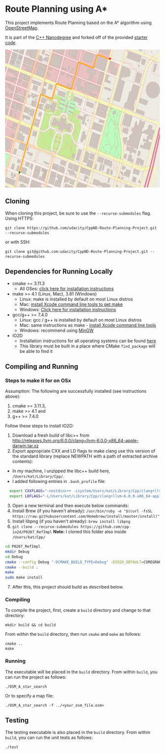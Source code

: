 # Route Planning using A*

This project implements Route Planning based on the A* algorithm using [OpenStreetMap](https://www.openstreetmap.org/#map=4/38.01/-95.84).

It is part of the [C++ Nanodegree](https://www.udacity.com/course/c-plus-plus-nanodegree--nd213) and forked off of the provided [starter code](https://github.com/udacity/CppND-Route-Planning-Project).

<img src="map.png" width="600" height="450" />

## Cloning

When cloning this project, be sure to use the `--recurse-submodules` flag. Using HTTPS:
```
git clone https://github.com/udacity/CppND-Route-Planning-Project.git --recurse-submodules
```
or with SSH:
```
git clone git@github.com:udacity/CppND-Route-Planning-Project.git --recurse-submodules
```

## Dependencies for Running Locally
* cmake >= 3.11.3
  * All OSes: [click here for installation instructions](https://cmake.org/install/)
* make >= 4.1 (Linux, Mac), 3.81 (Windows)
  * Linux: make is installed by default on most Linux distros
  * Mac: [install Xcode command line tools to get make](https://developer.apple.com/xcode/features/)
  * Windows: [Click here for installation instructions](http://gnuwin32.sourceforge.net/packages/make.htm)
* gcc/g++ >= 7.4.0
  * Linux: gcc / g++ is installed by default on most Linux distros
  * Mac: same instructions as make - [install Xcode command line tools](https://developer.apple.com/xcode/features/)
  * Windows: recommend using [MinGW](http://www.mingw.org/)
* IO2D
  * Installation instructions for all operating systems can be found [here](https://github.com/cpp-io2d/P0267_RefImpl/blob/master/BUILDING.md)
  * This library must be built in a place where CMake `find_package` will be able to find it

## Compiling and Running

### Steps to make it for on OSx
Assumption: The following are successfully installed (see instructions above):
1. cmake >= 3.11.3,
2. make >= 4.1 and
3. g++ >= 7.4.0

Follow these steps to install IO2D:
1. Download a fresh build of libc++ from http://releases.llvm.org/6.0.0/clang+llvm-6.0.0-x86_64-apple-darwin.tar.xz
2. Export appropriate CXX and LD flags to make clang use this version of the standard library (replace NEWPATH with a path of extracted archive contents):
  * In my machine, I unzipped the libc++ build here, `/Users/kat/Library/Cpp/`.
  * I added following entries in `.bash_profile` file:
  ```bash
    export CXXFLAGS="-nostdinc++ -isystem/Users/kat/Library/Cpp/clang+llvm-6.0.0-x86_64-apple-darwin/include/c++/v1"
    export LDFLAGS="-L/Users/kat/Library/Cpp/clang+llvm-6.0.0-x86_64-apple-darwin/lib -Wl,-rpath,/Users/kat/Library/Cpp/clang+llvm-6.0.0-x86_64-apple-darwin/lib"
  ```
3. Open a new terminal and then execute below commands:
4. Install Brew (if you haven't already): `/usr/bin/ruby -e "$(curl -fsSL https://raw.githubusercontent.com/Homebrew/install/master/install)"`
5. Install libpng (if you haven't already): `brew install libpng`
6. `git clone --recurse-submodules https://github.com/cpp-io2d/P0267_RefImpl` **Note:** I cloned this folder also inside `/Users/kat/Cpp/`
 ```bash
 cd P0267_RefImpl
 mkdir Debug
 cd Debug
 cmake --config Debug "-DCMAKE_BUILD_TYPE=Debug" -DIO2D_DEFAULT=COREGRAPHICS_MAC ..
 cmake --build .
 make
 sudo make install
 ```
7. After this, this project should build as described below.

### Compiling
To compile the project, first, create a `build` directory and change to that directory:
```
mkdir build && cd build
```
From within the `build` directory, then run `cmake` and `make` as follows:
```
cmake ..
make
```
### Running
The executable will be placed in the `build` directory. From within `build`, you can run the project as follows:
```
./OSM_A_star_search
```
Or to specify a map file:
```
./OSM_A_star_search -f ../<your_osm_file.osm>
```

## Testing

The testing executable is also placed in the `build` directory. From within `build`, you can run the unit tests as follows:
```
./test
```

